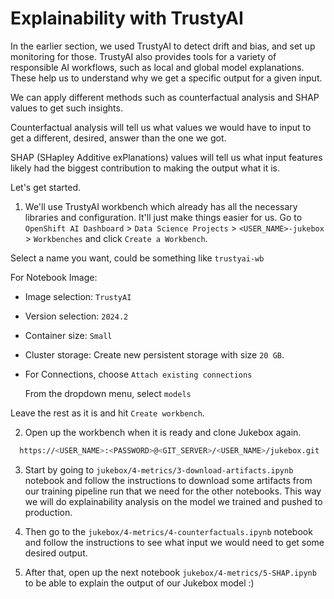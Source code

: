 # Explainability with TrustyAI

In the earlier section, we used TrustyAI to detect drift and bias, and set up monitoring for those. TrustyAI also provides tools for a variety of responsible AI workflows, such as local and global model explanations. These help us to understand why we get a specific output for a given input. 

We can apply different methods such as counterfactual analysis and SHAP values to get such insights. 

Counterfactual analysis will tell us what values we would have to input to get a different, desired, answer than the one we got.

SHAP (SHapley Additive exPlanations) values will tell us what input features likely had the biggest contribution to making the output what it is. 

Let's get started.

1. We'll use TrustyAI workbench which already has all the necessary libraries and configuration. It'll just make things easier for us. Go to `OpenShift AI Dashboard` >  `Data Science Projects` > `<USER_NAME>-jukebox` > `Workbenches` and click `Create a Workbench`.

  Select a name you want, could be something like `trustyai-wb` 

  For Notebook Image: 

  - Image selection: `TrustyAI`

  - Version selection: `2024.2`

  - Container size: `Small`

  - Cluster storage: Create new persistent storage with size `20 GB`. 

  - For Connections, choose `Attach existing connections`
    
    From the dropdown menu, select `models`

  Leave the rest as it is and hit `Create workbench`.


2. Open up the workbench when it is ready and clone Jukebox again.

  ```bash
    https://<USER_NAME>:<PASSWORD>@<GIT_SERVER>/<USER_NAME>/jukebox.git
  ```

3. Start by going to `jukebox/4-metrics/3-download-artifacts.ipynb` notebook and follow the instructions to download some artifacts from our training pipeline run that we need for the other notebooks. This way we will do explainability analysis on the model we trained and pushed to production.

4. Then go to the `jukebox/4-metrics/4-counterfactuals.ipynb` notebook and follow the instructions to see what input we would need to get some desired output.

5. After that, open up the next notebook `jukebox/4-metrics/5-SHAP.ipynb` to be able to explain the output of our Jukebox model :) 



